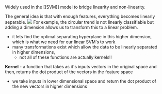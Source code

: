 Widely used in the [[SVM]] model to bridge linearity and non-linearity. 

The general idea is that with enough features, everything becomes linearly separable.
![](https://encrypted-tbn0.gstatic.com/images?q=tbn:ANd9GcRSs1L83ejgcQ6f0L0qNSt3xFInb9KuulyIUg&s)
For example, the circular trend is not linearly classifiable but adding a dimension allows us to transform this to a linear problem. 
- it lets find the optimal separating hyperplane in this higher dimension, which is what we need for our linear SVM's to work
- many transformations exist which allow the data to be linearly separated in higher dimensions, 
	- not all of these functions are actually kernels!!

**Kernel** - a function that takes as it's inputs vectors in the original space and then, returns the dot product of the vectors in the feature space
- we take inputs in lower dimensional space and return the dot product of the new vectors in higher dimensions
